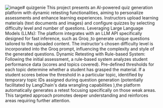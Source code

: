 ![image](https://github.com/user-attachments/assets/cb71dd2b-fe0b-42a1-9dc1-d7c0d19111c3)# quizgenie
This project presents an AI-powered quiz generation platform with dynamic retesting functionalities, aiming to personalize assessments and enhance learning experiences. Instructors upload learning materials (text documents and images) and configure quizzes by selecting difficulty level and number of questions.
Leveraging Large Language Models (LLMs):
The platform integrates with an LLM API specifically designed for fast inference, such as Groq ,to generate unique questions tailored to the uploaded content.
The instructor's chosen difficulty level is incorporated into the Groq prompt, influencing the complexity and style of the generated questions.
Dynamic Retesting with Rule-based System:
Following the initial assessment, a rule-based system analyzes student performance data (scores and topics covered). Pre-defined thresholds for each topic determine whether a student has grasped the material.
If a student scores below the threshold in a particular topic, identified by temporary topic IDs assigned during question generation (potentially facilitated by LangChain's data wrangling capabilities ),the platform automatically generates a retest focusing specifically on those weak areas. This targeted approach promotes deeper understanding and reinforces areas requiring further attention.

